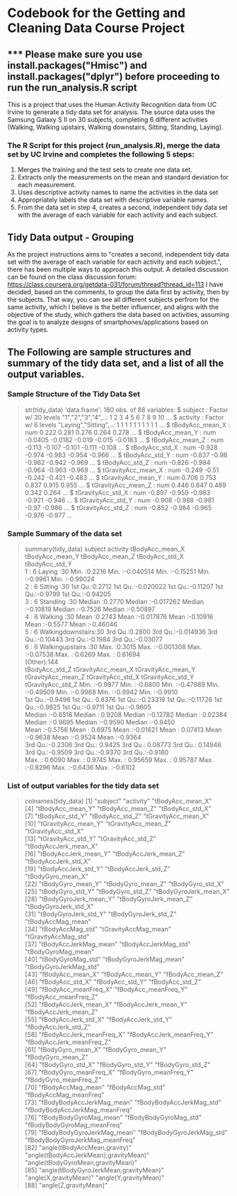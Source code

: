 # Codebook for the Getting and Cleaning Data Course Project

## *** Please make sure you use install.packages("Hmisc") and install.packages("dplyr") before proceeding to run the run_analysis.R script

This is a project that uses the Human Activity Recognition data from UC Irvine to generate a tidy data set for analysis. The source data uses the Samsung Galaxy S II on 30 subjects, completing 6 different activities (Walking, Walking upstairs, Walking downstairs, Sitting, Standing, Laying). 

### The R Script for this project (run_analysis.R), merge the data set by UC Irvine and completes the following 5 steps:
1. Merges the training and the test sets to create one data set.
2. Extracts only the measurements on the mean and standard deviation for each measurement. 
3. Uses descriptive activity names to name the activities in the data set
4. Appropriately labels the data set with descriptive variable names. 
5. From the data set in step 4, creates a second, independent tidy data set with the average of each variable for each activity and each subject.

## Tidy Data output - Grouping
As the project instructions aims to "creates a second, independent tidy data set with the average of each variable for each activity and each subject.", there has been multiple ways to approach this output. 
A detailed discussion can be found on the class discussion forum: https://class.coursera.org/getdata-031/forum/thread?thread_id=113
I have decided, based on the comments, to group the data first by activity, then by the subjects. That way, you can see all different subjects perfrom for the same activity, which I believe is the better influencer, and aligns with the objective of the study, which gathers the data based on activities, assuming the goal is to analyze designs of smartphones/applications based on activity types. 

## The Following are sample structures and summary of the tidy data set, and a list of all the output variables.

### Sample Structure of the Tidy Data Set
> str(tidy_data)
'data.frame':  180 obs. of  88 variables:
 $ subject                             : Factor w/ 30 levels "1","2","3","4",..: 1 2 3 4 5 6 7 8 9 10 ...
 $ activity                            : Factor w/ 6 levels "Laying","Sitting",..: 1 1 1 1 1 1 1 1 1 1 ...
 $ tBodyAcc_mean_X                     : num  0.222 0.281 0.276 0.264 0.278 ...
 $ tBodyAcc_mean_Y                     : num  -0.0405 -0.0182 -0.019 -0.015 -0.0183 ...
 $ tBodyAcc_mean_Z                     : num  -0.113 -0.107 -0.101 -0.111 -0.108 ...
 $ tBodyAcc_std_X                      : num  -0.928 -0.974 -0.983 -0.954 -0.966 ...
 $ tBodyAcc_std_Y                      : num  -0.837 -0.98 -0.962 -0.942 -0.969 ...
 $ tBodyAcc_std_Z                      : num  -0.826 -0.984 -0.964 -0.963 -0.969 ...
 $ tGravityAcc_mean_X                  : num  -0.249 -0.51 -0.242 -0.421 -0.483 ...
 $ tGravityAcc_mean_Y                  : num  0.706 0.753 0.837 0.915 0.955 ...
 $ tGravityAcc_mean_Z                  : num  0.446 0.647 0.489 0.342 0.264 ...
 $ tGravityAcc_std_X                   : num  -0.897 -0.959 -0.983 -0.921 -0.946 ...
 $ tGravityAcc_std_Y                   : num  -0.908 -0.988 -0.981 -0.97 -0.986 ...
 $ tGravityAcc_std_Z                   : num  -0.852 -0.984 -0.965 -0.976 -0.977 ...


### Sample Summary of the data set
> summary(tidy_data)
    subject                 activity  tBodyAcc_mean_X  tBodyAcc_mean_Y     tBodyAcc_mean_Z    tBodyAcc_std_X    tBodyAcc_std_Y    
 1      :  6   Laying           :30   Min.   :0.2216   Min.   :-0.040514   Min.   :-0.15251   Min.   :-0.9961   Min.   :-0.99024  
 2      :  6   Sitting          :30   1st Qu.:0.2712   1st Qu.:-0.020022   1st Qu.:-0.11207   1st Qu.:-0.9799   1st Qu.:-0.94205  
 3      :  6   Standing         :30   Median :0.2770   Median :-0.017262   Median :-0.10819   Median :-0.7526   Median :-0.50897  
 4      :  6   Walking          :30   Mean   :0.2743   Mean   :-0.017876   Mean   :-0.10916   Mean   :-0.5577   Mean   :-0.46046  
 5      :  6   Walkingdownstairs:30   3rd Qu.:0.2800   3rd Qu.:-0.014936   3rd Qu.:-0.10443   3rd Qu.:-0.1984   3rd Qu.:-0.03077  
 6      :  6   Walkingupstairs  :30   Max.   :0.3015   Max.   :-0.001308   Max.   :-0.07538   Max.   : 0.6269   Max.   : 0.61694  
 (Other):144                                                                                                                      
 tBodyAcc_std_Z    tGravityAcc_mean_X tGravityAcc_mean_Y tGravityAcc_mean_Z tGravityAcc_std_X tGravityAcc_std_Y tGravityAcc_std_Z
 Min.   :-0.9877   Min.   :-0.6800    Min.   :-0.47989   Min.   :-0.49509   Min.   :-0.9968   Min.   :-0.9942   Min.   :-0.9910  
 1st Qu.:-0.9498   1st Qu.: 0.8376    1st Qu.:-0.23319   1st Qu.:-0.11726   1st Qu.:-0.9825   1st Qu.:-0.9711   1st Qu.:-0.9605  
 Median :-0.6518   Median : 0.9208    Median :-0.12782   Median : 0.02384   Median :-0.9695   Median :-0.9590   Median :-0.9450  
 Mean   :-0.5756   Mean   : 0.6975    Mean   :-0.01621   Mean   : 0.07413   Mean   :-0.9638   Mean   :-0.9524   Mean   :-0.9364  
 3rd Qu.:-0.2306   3rd Qu.: 0.9425    3rd Qu.: 0.08773   3rd Qu.: 0.14946   3rd Qu.:-0.9509   3rd Qu.:-0.9370   3rd Qu.:-0.9180  
 Max.   : 0.6090   Max.   : 0.9745    Max.   : 0.95659   Max.   : 0.95787   Max.   :-0.8296   Max.   :-0.6436   Max.   :-0.6102  

### List of output variables for the tidy data set
 > colnames(tidy_data)
 [1] "subject"                              "activity"                             "tBodyAcc_mean_X"                     
 [4] "tBodyAcc_mean_Y"                      "tBodyAcc_mean_Z"                      "tBodyAcc_std_X"                      
 [7] "tBodyAcc_std_Y"                       "tBodyAcc_std_Z"                       "tGravityAcc_mean_X"                  
[10] "tGravityAcc_mean_Y"                   "tGravityAcc_mean_Z"                   "tGravityAcc_std_X"                   
[13] "tGravityAcc_std_Y"                    "tGravityAcc_std_Z"                    "tBodyAccJerk_mean_X"                 
[16] "tBodyAccJerk_mean_Y"                  "tBodyAccJerk_mean_Z"                  "tBodyAccJerk_std_X"                  
[19] "tBodyAccJerk_std_Y"                   "tBodyAccJerk_std_Z"                   "tBodyGyro_mean_X"                    
[22] "tBodyGyro_mean_Y"                     "tBodyGyro_mean_Z"                     "tBodyGyro_std_X"                     
[25] "tBodyGyro_std_Y"                      "tBodyGyro_std_Z"                      "tBodyGyroJerk_mean_X"                
[28] "tBodyGyroJerk_mean_Y"                 "tBodyGyroJerk_mean_Z"                 "tBodyGyroJerk_std_X"                 
[31] "tBodyGyroJerk_std_Y"                  "tBodyGyroJerk_std_Z"                  "tBodyAccMag_mean"                    
[34] "tBodyAccMag_std"                      "tGravityAccMag_mean"                  "tGravityAccMag_std"                  
[37] "tBodyAccJerkMag_mean"                 "tBodyAccJerkMag_std"                  "tBodyGyroMag_mean"                   
[40] "tBodyGyroMag_std"                     "tBodyGyroJerkMag_mean"                "tBodyGyroJerkMag_std"                
[43] "fBodyAcc_mean_X"                      "fBodyAcc_mean_Y"                      "fBodyAcc_mean_Z"                     
[46] "fBodyAcc_std_X"                       "fBodyAcc_std_Y"                       "fBodyAcc_std_Z"                      
[49] "fBodyAcc_meanFreq_X"                  "fBodyAcc_meanFreq_Y"                  "fBodyAcc_meanFreq_Z"                 
[52] "fBodyAccJerk_mean_X"                  "fBodyAccJerk_mean_Y"                  "fBodyAccJerk_mean_Z"                 
[55] "fBodyAccJerk_std_X"                   "fBodyAccJerk_std_Y"                   "fBodyAccJerk_std_Z"                  
[58] "fBodyAccJerk_meanFreq_X"              "fBodyAccJerk_meanFreq_Y"              "fBodyAccJerk_meanFreq_Z"             
[61] "fBodyGyro_mean_X"                     "fBodyGyro_mean_Y"                     "fBodyGyro_mean_Z"                    
[64] "fBodyGyro_std_X"                      "fBodyGyro_std_Y"                      "fBodyGyro_std_Z"                     
[67] "fBodyGyro_meanFreq_X"                 "fBodyGyro_meanFreq_Y"                 "fBodyGyro_meanFreq_Z"                
[70] "fBodyAccMag_mean"                     "fBodyAccMag_std"                      "fBodyAccMag_meanFreq"                
[73] "fBodyBodyAccJerkMag_mean"             "fBodyBodyAccJerkMag_std"              "fBodyBodyAccJerkMag_meanFreq"        
[76] "fBodyBodyGyroMag_mean"                "fBodyBodyGyroMag_std"                 "fBodyBodyGyroMag_meanFreq"           
[79] "fBodyBodyGyroJerkMag_mean"            "fBodyBodyGyroJerkMag_std"             "fBodyBodyGyroJerkMag_meanFreq"       
[82] "angle(tBodyAccMean,gravity)"          "angle(tBodyAccJerkMean),gravityMean)" "angle(tBodyGyroMean,gravityMean)"    
[85] "angle(tBodyGyroJerkMean,gravityMean)" "angle(X,gravityMean)"                 "angle(Y,gravityMean)"                
[88] "angle(Z,gravityMean)"     